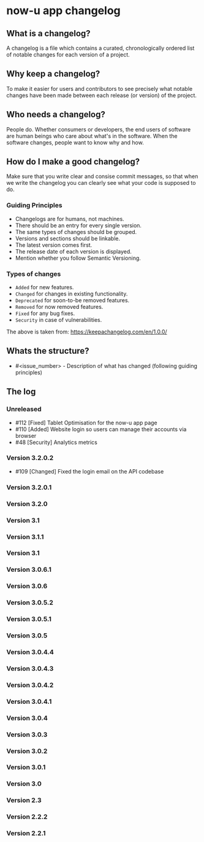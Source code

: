 # now-u app changelog

## What is a changelog?

A changelog is a file which contains a curated, chronologically ordered list of
notable changes for each version of a project.

## Why keep a changelog?

To make it easier for users and contributors to see precisely what notable
changes have been made between each release (or version) of the project.

## Who needs a changelog?

People do. Whether consumers or developers, the end users of software are human
beings who care about what's in the software. When the software changes, people
want to know why and how.

## How do I make a good changelog?

Make sure that you write clear and consise commit messages, so that when we write the 
changelog you can clearly see what your code is supposed to do. 

### Guiding Principles

- Changelogs are for humans, not machines.
- There should be an entry for every single version.
- The same types of changes should be grouped.
- Versions and sections should be linkable.
- The latest version comes first.
- The release date of each version is displayed.
- Mention whether you follow Semantic Versioning.

### Types of changes

- `Added` for new features.  
- `Changed` for changes in existing functionality.
- `Deprecated` for soon-to-be removed features.  
- `Removed` for now removed features.  
- `Fixed` for any bug fixes.  
- `Security` in case of vulnerabilities.

The above is taken from: https://keepachangelog.com/en/1.0.0/

## Whats the structure?

- #<issue_number> - Description of what has changed (following guiding
  principles)

## The log

### Unreleased

- #112 [Fixed]      Tablet Optimisation for the now-u app page
- #110 [Added]      Website login so users can manage their accounts via browser
- #48 [Security]    Analytics metrics

### Version 3.2.0.2

- #109 [Changed]    Fixed the login email on the API codebase

### Version 3.2.0.1

### Version 3.2.0

### Version 3.1

### Version 3.1.1

### Version 3.1

### Version 3.0.6.1

### Version 3.0.6

### Version 3.0.5.2

### Version 3.0.5.1

### Version 3.0.5

### Version 3.0.4.4

### Version 3.0.4.3

### Version 3.0.4.2

### Version 3.0.4.1

### Version 3.0.4

### Version 3.0.3

### Version 3.0.2

### Version 3.0.1

### Version 3.0

### Version 2.3

### Version 2.2.2

### Version 2.2.1